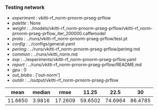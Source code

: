 ### Testing network
- *experiment* : vkitti-rf_norm-prnorm-prseg-prflow
- *palette* : None
- *weight* : ../models/vkitti-rf_norm-prnorm-prseg-prflow/vkitti-rf_norm-prnorm-prseg-prflow_iter_200000.caffemodel
- *proto* : ../runs/vkitti-rf_norm-prnorm-prseg-prflow/test.pt
- *config* : ../configs/general.yaml
- *perimg* : ../runs/vkitti-rf_norm-prnorm-prseg-prflow/perimg.md
- *common* : ../runs/vkitti_norm.md
- *exp* : ../experiments/vkitti-rf_norm-prnorm-prseg-prflow.yaml
- *report* : ../runs/vkitti-rf_norm-prnorm-prseg-prflow/README.md
- *gpu* : 0
- *out_blobs* : ['out-norm']
- *outdir* : ../output/vkitti-rf_norm-prnorm-prseg-prflow

mean | median | rmse | 11.25 | 22.5 | 30
---- | ------ | ---- | ----- | ---- | --
11.6650 | 3.9816 | 17.2609 | 59.6502 | 74.6964 | 86.4785

